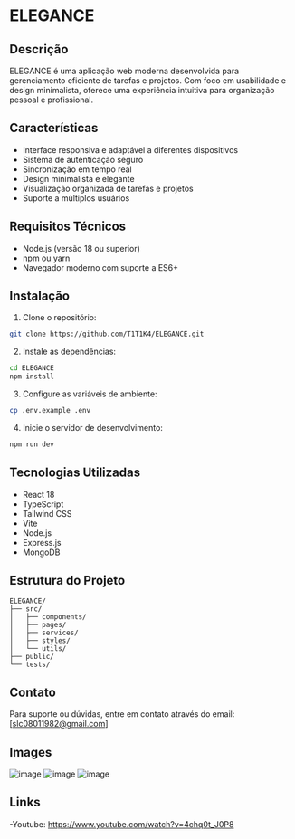 # ELEGANCE

## Descrição
ELEGANCE é uma aplicação web moderna desenvolvida para gerenciamento eficiente de tarefas e projetos. Com foco em usabilidade e design minimalista, oferece uma experiência intuitiva para organização pessoal e profissional.

## Características
- Interface responsiva e adaptável a diferentes dispositivos
- Sistema de autenticação seguro
- Sincronização em tempo real
- Design minimalista e elegante
- Visualização organizada de tarefas e projetos
- Suporte a múltiplos usuários

## Requisitos Técnicos
- Node.js (versão 18 ou superior)
- npm ou yarn
- Navegador moderno com suporte a ES6+

## Instalação

1. Clone o repositório:
```bash
git clone https://github.com/T1T1K4/ELEGANCE.git
```

2. Instale as dependências:
```bash
cd ELEGANCE
npm install
```

3. Configure as variáveis de ambiente:
```bash
cp .env.example .env
```

4. Inicie o servidor de desenvolvimento:
```bash
npm run dev
```

## Tecnologias Utilizadas
- React 18
- TypeScript
- Tailwind CSS
- Vite
- Node.js
- Express.js
- MongoDB

## Estrutura do Projeto
```
ELEGANCE/
├── src/
│   ├── components/
│   ├── pages/
│   ├── services/
│   ├── styles/
│   └── utils/
├── public/
└── tests/
```


## Contato
Para suporte ou dúvidas, entre em contato através do email: [slc08011982@gmail.com]

## Images

![image](https://github.com/user-attachments/assets/094eb5da-5716-406b-9c7b-207be3d83be8)
![image](https://github.com/user-attachments/assets/41d90b59-9193-4079-a94d-e7ebbca293f8)
![image](https://github.com/user-attachments/assets/ea2d6b77-a99c-4229-a1a3-5ac22233c5f5)

## Links
-Youtube: https://www.youtube.com/watch?v=4chq0t_J0P8
